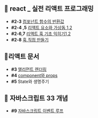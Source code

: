 ## 💫 react _ 실전 리액트 프로그래밍
- **#2-3** [컴포넌트 함수의 반환값](https://github.com/gay0ung/react_note/tree/main/%EC%8B%A4%EC%A0%84%20%EB%A6%AC%EC%95%A1%ED%8A%B8%ED%94%84%EB%A1%9C%EA%B7%B8%EB%9E%98%EB%B0%8D/section_03/live) 
- **#2-4 ,5** [리액트 요소와 가상돔 1,2](https://github.com/gay0ung/react_note/tree/main/%EC%8B%A4%EC%A0%84%20%EB%A6%AC%EC%95%A1%ED%8A%B8%ED%94%84%EB%A1%9C%EA%B7%B8%EB%9E%98%EB%B0%8D/section_03/2-virtual-dom)
- **#2-6,7** [리액트 훅 기초 익히기1,2](https://github.com/gay0ung/react_note/tree/main/%EC%8B%A4%EC%A0%84%20%EB%A6%AC%EC%95%A1%ED%8A%B8%ED%94%84%EB%A1%9C%EA%B7%B8%EB%9E%98%EB%B0%8D/section_03/3-hook)
- **#2-8** [훅,직접 만들기](https://github.com/gay0ung/react_note/tree/main/%EC%8B%A4%EC%A0%84%20%EB%A6%AC%EC%95%A1%ED%8A%B8%ED%94%84%EB%A1%9C%EA%B7%B8%EB%9E%98%EB%B0%8D/section_03/4-hook2)

## 📘리액트 문서
- **#3** [앨리먼트 렌더링](https://velog.io/@gay0ung/%EC%97%98%EB%A6%AC%EB%A8%BC%ED%8A%B8-%EB%A0%8C%EB%8D%94%EB%A7%81)
 - **#4** [component와 props](https://velog.io/@gay0ung/Components-and-Props)
 - **#5** State와 생명주기

## 📒 자바스크립트 33 개념
- **#9** [자바스크립트 이벤트 루프](https://velog.io/@gay0ung/%EC%9E%90%EB%B0%94%EC%8A%A4%ED%81%AC%EB%A6%BD%ED%8A%B8-%EC%9D%B4%EB%B2%A4%ED%8A%B8-%EB%A3%A8%ED%94%84)





